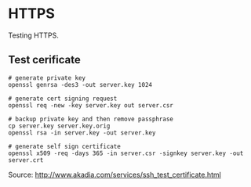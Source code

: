 # HTTPS

Testing HTTPS.

## Test cerificate

    # generate private key
    openssl genrsa -des3 -out server.key 1024

    # generate cert signing request
    openssl req -new -key server.key out server.csr

    # backup private key and then remove passphrase
    cp server.key server.key.orig
    openssl rsa -in server.key -out server.key

    # generate self sign certificate
    openssl x509 -req -days 365 -in server.csr -signkey server.key -out server.crt

Source: http://www.akadia.com/services/ssh_test_certificate.html
